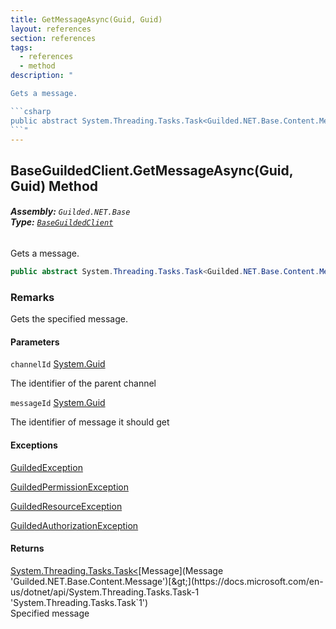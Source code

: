 ```yaml
---
title: GetMessageAsync(Guid, Guid)
layout: references
section: references
tags:
  - references
  - method
description: "

Gets a message.

```csharp
public abstract System.Threading.Tasks.Task<Guilded.NET.Base.Content.Message> GetMessageAsync(System.Guid channelId, System.Guid messageId);
```"
---
```


## BaseGuildedClient.GetMessageAsync(Guid, Guid) Method
###### **Assembly:** `Guilded.NET.Base`<br/>**Type:** [`BaseGuildedClient`](BaseGuildedClient 'Guilded.NET.Base.BaseGuildedClient')

Gets a message.

```csharp
public abstract System.Threading.Tasks.Task<Guilded.NET.Base.Content.Message> GetMessageAsync(System.Guid channelId, System.Guid messageId);
```

### Remarks
  
Gets the specified message.
#### Parameters

<a name='Guilded.NET.Base.BaseGuildedClient.GetMessageAsync(System.Guid,System.Guid).channelId'></a>

`channelId` [System.Guid](https://docs.microsoft.com/en-us/dotnet/api/System.Guid 'System.Guid')

The identifier of the parent channel

<a name='Guilded.NET.Base.BaseGuildedClient.GetMessageAsync(System.Guid,System.Guid).messageId'></a>

`messageId` [System.Guid](https://docs.microsoft.com/en-us/dotnet/api/System.Guid 'System.Guid')

The identifier of message it should get

#### Exceptions

[GuildedException](GuildedException 'Guilded.NET.Base.GuildedException')

[GuildedPermissionException](GuildedPermissionException 'Guilded.NET.Base.GuildedPermissionException')

[GuildedResourceException](GuildedResourceException 'Guilded.NET.Base.GuildedResourceException')

[GuildedAuthorizationException](GuildedAuthorizationException 'Guilded.NET.Base.GuildedAuthorizationException')

#### Returns
[System.Threading.Tasks.Task&lt;](https://docs.microsoft.com/en-us/dotnet/api/System.Threading.Tasks.Task-1 'System.Threading.Tasks.Task`1')[Message](Message 'Guilded.NET.Base.Content.Message')[&gt;](https://docs.microsoft.com/en-us/dotnet/api/System.Threading.Tasks.Task-1 'System.Threading.Tasks.Task`1')  
Specified message